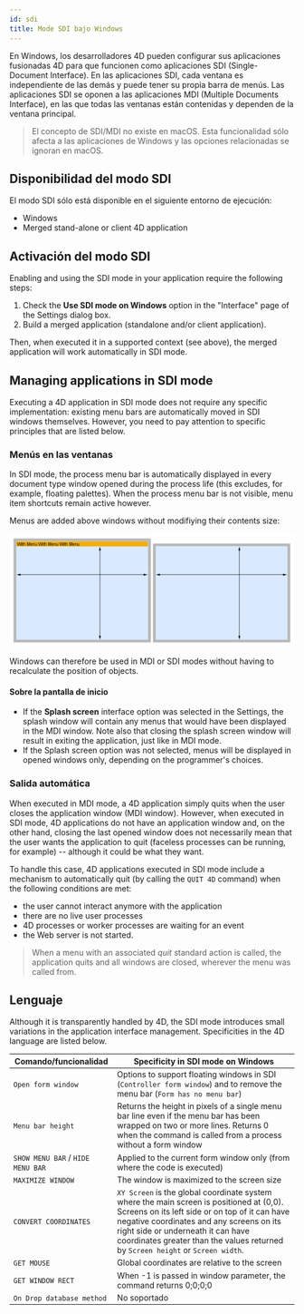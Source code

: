 ```yaml
---
id: sdi
title: Mode SDI bajo Windows
---
```



En Windows, los desarrolladores 4D pueden configurar sus aplicaciones fusionadas 4D para que funcionen como aplicaciones SDI (Single-Document Interface). En las aplicaciones SDI, cada ventana es independiente de las demás y puede tener su propia barra de menús. Las aplicaciones SDI se oponen a las aplicaciones MDI (Multiple Documents Interface), en las que todas las ventanas están contenidas y dependen de la ventana principal.

> El concepto de SDI/MDI no existe en macOS. Esta funcionalidad sólo afecta a las aplicaciones de Windows y las opciones relacionadas se ignoran en macOS.

## Disponibilidad del modo SDI

El modo SDI sólo está disponible en el siguiente entorno de ejecución:

- Windows
- Merged stand-alone or client 4D application

## Activación del modo SDI

Enabling and using the SDI mode in your application require the following steps:

1. Check the **Use SDI mode on Windows** option in the "Interface" page of the Settings dialog box.
2. Build a merged application (standalone and/or client application).

Then, when executed it in a supported context (see above), the merged application will work automatically in SDI mode.

## Managing applications in SDI mode

Executing a 4D application in SDI mode does not require any specific implementation: existing menu bars are automatically moved in SDI windows themselves. However, you need to pay attention to specific principles that are listed below.

### Menús en las ventanas

In SDI mode, the process menu bar is automatically displayed in every document type window opened during the process life (this excludes, for example, floating palettes). When the process menu bar is not visible, menu item shortcuts remain active however.

Menus are added above windows without modifiying their contents size:

![](assets/en/Menus/sdi1.png)

Windows can therefore be used in MDI or SDI modes without having to recalculate the position of objects.

#### Sobre la pantalla de inicio

- If the **Splash screen** interface option was selected in the Settings, the splash window will contain any menus that would have been displayed in the MDI window. Note also that closing the splash screen window will result in exiting the application, just like in MDI mode.
- If the Splash screen option was not selected, menus will be displayed in opened windows only, depending on the programmer's choices.

### Salida automática

When executed in MDI mode, a 4D application simply quits when the user closes the application window (MDI window). However, when executed in SDI mode, 4D applications do not have an application window and, on the other hand, closing the last opened window does not necessarily mean that the user wants the application to quit (faceless processes can be running, for example) -- although it could be what they want.

To handle this case, 4D applications executed in SDI mode include a mechanism to automatically quit (by calling the `QUIT 4D` command) when the following conditions are met:

- the user cannot interact anymore with the application
- there are no live user processes
- 4D processes or worker processes are waiting for an event
- the Web server is not started.

> When a menu with an associated *quit* standard action is called, the application quits and all windows are closed, wherever the menu was called from.

## Lenguaje

Although it is transparently handled by 4D, the SDI mode introduces small variations in the application interface management. Specificities in the 4D language are listed below.

| Comando/funcionalidad             | Specificity in SDI mode on Windows                                                                                                                                                                                                                                                                              |
| --------------------------------- | --------------------------------------------------------------------------------------------------------------------------------------------------------------------------------------------------------------------------------------------------------------------------------------------------------------- |
| `Open form window`                | Options to support floating windows in SDI (`Controller form window`) and to remove the menu bar (`Form has no menu bar`)                                                                                                                                                                                       |
| `Menu bar height`                 | Returns the height in pixels of a single menu bar line even if the menu bar has been wrapped on two or more lines. Returns 0 when the command is called from a process without a form window                                                                                                                    |
| `SHOW MENU BAR` / `HIDE MENU BAR` | Applied to the current form window only (from where the code is executed)                                                                                                                                                                                                                                       |
| `MAXIMIZE WINDOW`                 | The window is maximized to the screen size                                                                                                                                                                                                                                                                      |
| `CONVERT COORDINATES`             | `XY Screen` is the global coordinate system where the main screen is positioned at (0,0). Screens on its left side or on top of it can have negative coordinates and any screens on its right side or underneath it can have coordinates greater than the values returned by `Screen height` or `Screen width`. |
| `GET MOUSE`                       | Global coordinates are relative to the screen                                                                                                                                                                                                                                                                   |
| `GET WINDOW RECT`                 | When -1 is passed in window parameter, the command returns 0;0;0;0                                                                                                                                                                                                                                              |
| `On Drop database method`         | No soportado                                                                                                                                                                                                                                                                                                    |
